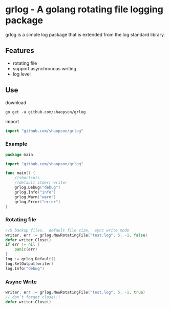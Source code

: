 # grlog - A golang rotating file logging package

grlog is a simple log package that is extended from the log standard library.

## Features
*  rotating file
*  support asynchronous writing
*  log level

## Use
download
```shell
go get -u github.com/shaopson/grlog
```
import
```go
import "github.com/shaopson/grlog"
```

### Example
```go
package main

import "github.com/shaopson/grlog"

func main() {
    //shortcuts
    //default stderr writer 
    grlog.Debug("debug")
    grlog.Info("info")
    grlog.Warn("warn")
    grlog.Error("error")
}

```

### Rotating file
```go
//5 backup files,  default file size,  sync write mode
writer, err := grlog.NewRotatingFile("test.log", 5, -1, false)
defer writer.Close()
if err != nil {
    panic(err)
}
log := grlog.Default()
log.SetOutput(writer)
log.Info("debug")
```

### Async Write
```go
writer, err := grlog.NewRotatingFile("test.log", 5, -1, true)
// don`t forget close!!!
defer writer.Close()
```
